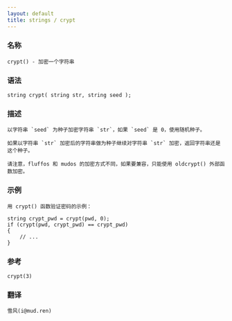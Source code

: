 ```yaml
---
layout: default
title: strings / crypt
---
```


### 名称

    crypt() - 加密一个字符串

### 语法

    string crypt( string str, string seed );

### 描述

    以字符串 `seed` 为种子加密字符串 `str`，如果 `seed` 是 0，使用随机种子。

    如果以字符串 `str` 加密后的字符串做为种子继续对字符串 `str` 加密，返回字符串还是这个种子。

    请注意，fluffos 和 mudos 的加密方式不同，如果要兼容，只能使用 oldcrypt() 外部函数加密。

### 示例

    用 crypt() 函数验证密码的示例：

    string crypt_pwd = crypt(pwd, 0);
    if (crypt(pwd, crypt_pwd) == crypt_pwd)
    {
        // ...
    }

### 参考 ###

    crypt(3)

### 翻译 ###

    雪风(i@mud.ren)
